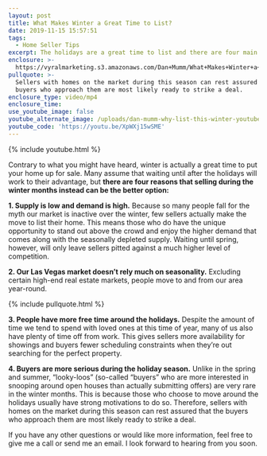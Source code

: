 ```yaml
---
layout: post
title: What Makes Winter a Great Time to List?
date: 2019-11-15 15:57:51
tags:
  - Home Seller Tips
excerpt: The holidays are a great time to list and there are four main reasons why.
enclosure: >-
  https://vyralmarketing.s3.amazonaws.com/Dan+Mumm/What+Makes+Winter+a+Great+Time+to+List_.mp4
pullquote: >-
  Sellers with homes on the market during this season can rest assured that the
  buyers who approach them are most likely ready to strike a deal.
enclosure_type: video/mp4
enclosure_time:
use_youtube_image: false
youtube_alternate_image: /uploads/dan-mumm-why-list-this-winter-youtube.png
youtube_code: 'https://youtu.be/XpWXj15wSME'
---
```


{% include youtube.html %}

Contrary to what you might have heard, winter is actually a great time to put your home up for sale. Many assume that waiting until after the holidays will work to their advantage, but **there are four reasons that selling during the winter months instead can be the better option:&nbsp;**

**1\. Supply is low and demand is high.** Because so many people fall for the myth our market is inactive over the winter, few sellers actually make the move to list their home. This means those who do have the unique opportunity to stand out above the crowd and enjoy the higher demand that comes along with the seasonally depleted supply. Waiting until spring, however, will only leave sellers pitted against a much higher level of competition.&nbsp;

**2\. Our Las Vegas market doesn’t rely much on seasonality.** Excluding certain high-end real estate markets, people move to and from our area year-round.&nbsp;

{% include pullquote.html %}

**3\. People have more free time around the holidays.** Despite the amount of time we tend to spend with loved ones at this time of year, many of us also have plenty of time off from work. This gives sellers more availability for showings and buyers fewer scheduling constraints when they’re out searching for the perfect property.&nbsp;

**4\. Buyers are more serious during the holiday season.** Unlike in the spring and summer, “looky-loos” (so-called “buyers” who are more interested in snooping around open houses than actually submitting offers) are very rare in the winter months. This is because those who choose to move around the holidays usually have strong motivations to do so. Therefore, sellers with homes on the market during this season can rest assured that the buyers who approach them are most likely ready to strike a deal.&nbsp;

If you have any other questions or would like more information, feel free to give me a call or send me an email. I look forward to hearing from you soon.